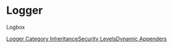 # Logger

Logbox

[Logger Category Inheritance](https://logbox.ortusbooks.com/content/how_does_logbox_work/logger_category_inheritance.html)[Security Levels](./)[Dynamic Appenders](https://logbox.ortusbooks.com/content/how_does_logbox_work/dynamic_appenders.html)

